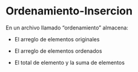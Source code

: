 # Ordenamiento-Insercion
En un archivo llamado “ordenamiento” almacena:

- El arreglo de elementos originales

- El arreglo de elementos ordenados

- El total de elemento y la suma de elementos
